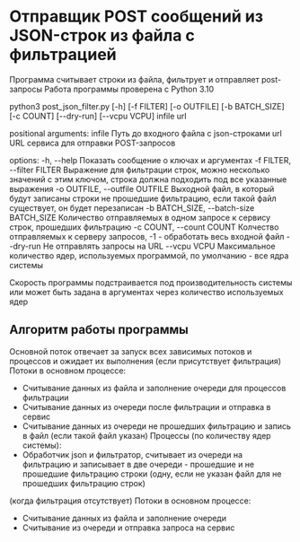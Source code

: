 # Отправщик POST сообщений из JSON-строк из файла с фильтрацией
Программа считывает строки из файла, фильтрует и отправляет post-запросы
Работа программы проверена с Python 3.10

python3 post_json_filter.py [-h] [-f FILTER] [-o OUTFILE] [-b BATCH_SIZE] [-c COUNT] [--dry-run] [--vcpu VCPU] infile url

positional arguments:
  infile                Путь до входного файла с json-строками
  url                   URL сервиса для отправки POST-запросов

options:
  -h, --help            Показать сообщение о ключах и аргументах
  -f FILTER, --filter FILTER
                        Выражение для фильтрации строк, можно несколько значений с этим ключом, строка должна подходить под все указанные выражения
  -o OUTFILE, --outfile OUTFILE
                        Выходной файл, в который будут записаны строки не прошедшие фильтрацию, если такой файл существует, он будет перезаписан
  -b BATCH_SIZE, --batch-size BATCH_SIZE
                        Количество отправляемых в одном запросе к сервису строк, прошедших фильтрацию
  -c COUNT, --count COUNT
                        Колчество отправляемых к серверу запросов, -1 - обработать весь входной файл
  --dry-run             Не отправлять запросы на URL
  --vcpu VCPU           Максимальное количество ядер, используемых программой, по умолчанию - все ядра системы

Скорость программы подстраивается под производительность системы или может быть задана в аргументах через количество используемых ядер


## Алгоритм работы программы
Основной поток отвечает за запуск всех зависимых потоков и процессов и ожидает их выполнения
(если присутствует фильтрация)
Потоки в основном процессе:
 - Считывание данных из файла и заполнение очереди для процессов фильтрации
 - Считывание данных из очереди после фильтрации и отправка в сервис
 - Считывание данных из очереди не прошедших фильтрацию и запись в файл (если такой файл указан)
Процессы (по количеству ядер системы):
 - Обработчик json и фильтратор, считывает из очереди на фильтрацию и записывает в две очереди - прошедшие и не прошедшие фильтрацию строки (одну, если не указан файл для не прошедших фильтрацию строк)

(когда фильтрация отсутствует)
Потоки в основном процессе:
 - Считывание данных из файла и заполнение очереди
 - Считывание из очереди и отправка запроса на сервис
